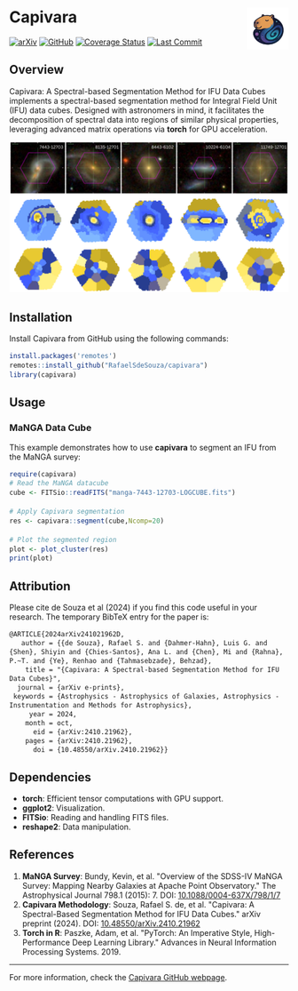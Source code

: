 # Capivara <img align="right" src="images/logo_capivara.png" width="75">

[![arXiv](https://img.shields.io/badge/arXiv-astro--ph%2F2404.18165-%23ED9145?labelColor=%23ED9145&color=%2321609D)](https://arxiv.org/abs/2410.21962)
[![GitHub](https://img.shields.io/github/license/RafaelSdeSouza/capivara)](https://github.com/RafaelSdeSouza/capivara/blob/main/LICENSE) 
[![Coverage Status](https://img.shields.io/codecov/c/github/RafaelSdeSouza/capivara)](https://codecov.io/gh/RafaelSdeSouza/capivara)
[![Last Commit](https://img.shields.io/github/last-commit/RafaelSdeSouza/capivara)](https://github.com/RafaelSdeSouza/capivara/commits)

## Overview

Capivara: A Spectral-based Segmentation Method for IFU Data Cubes implements a spectral-based segmentation method for Integral Field Unit (IFU) data cubes. Designed with astronomers in mind, it facilitates the decomposition of spectral data into regions of similar physical properties, leveraging advanced matrix operations via **torch** for GPU acceleration.

![plot](./images/mosaic_segmented.png)


## Installation

Install Capivara from GitHub using the following commands:

```R
install.packages('remotes')
remotes::install_github("RafaelSdeSouza/capivara")
library(capivara)
```

## Usage

### MaNGA Data Cube

This example demonstrates how to use **capivara** to segment an IFU from the MaNGA survey:

```R
require(capivara)
# Read the MaNGA datacube
cube <- FITSio::readFITS("manga-7443-12703-LOGCUBE.fits")

# Apply Capivara segmentation
res <- capivara::segment(cube,Ncomp=20)

# Plot the segmented region
plot <- plot_cluster(res)
print(plot)
```
Attribution
-----------

Please cite de Souza et al (2024) if you find this code useful in your
research. The temporary BibTeX entry for the paper is:

    @ARTICLE{2024arXiv241021962D,
       author = {{de Souza}, Rafael S. and {Dahmer-Hahn}, Luis G. and {Shen}, Shiyin and {Chies-Santos}, Ana L. and {Chen}, Mi and {Rahna}, P.~T. and {Ye}, Renhao and {Tahmasebzade}, Behzad},
        title = "{Capivara: A Spectral-based Segmentation Method for IFU Data Cubes}",
      journal = {arXiv e-prints},
     keywords = {Astrophysics - Astrophysics of Galaxies, Astrophysics - Instrumentation and Methods for Astrophysics},
         year = 2024,
        month = oct,
          eid = {arXiv:2410.21962},
        pages = {arXiv:2410.21962},
          doi = {10.48550/arXiv.2410.21962}}

## Dependencies

- **torch**: Efficient tensor computations with GPU support.
- **ggplot2**: Visualization.
- **FITSio**: Reading and handling FITS files.
- **reshape2**: Data manipulation.

## References

1. **MaNGA Survey**: Bundy, Kevin, et al. "Overview of the SDSS-IV MaNGA Survey: Mapping Nearby Galaxies at Apache Point Observatory." The Astrophysical Journal 798.1 (2015): 7. DOI: [10.1088/0004-637X/798/1/7](https://doi.org/10.1088/0004-637X/798/1/7)
2. **Capivara Methodology**: Souza, Rafael S. de, et al. "Capivara: A Spectral-Based Segmentation Method for IFU Data Cubes." arXiv preprint (2024). DOI: [10.48550/arXiv.2410.21962](https://arxiv.org/abs/2410.21962)
3. **Torch in R**: Paszke, Adam, et al. "PyTorch: An Imperative Style, High-Performance Deep Learning Library." Advances in Neural Information Processing Systems. 2019.

---
For more information, check the [Capivara GitHub webpage](https://rafaelsdesouza.github.io/capivara/).


